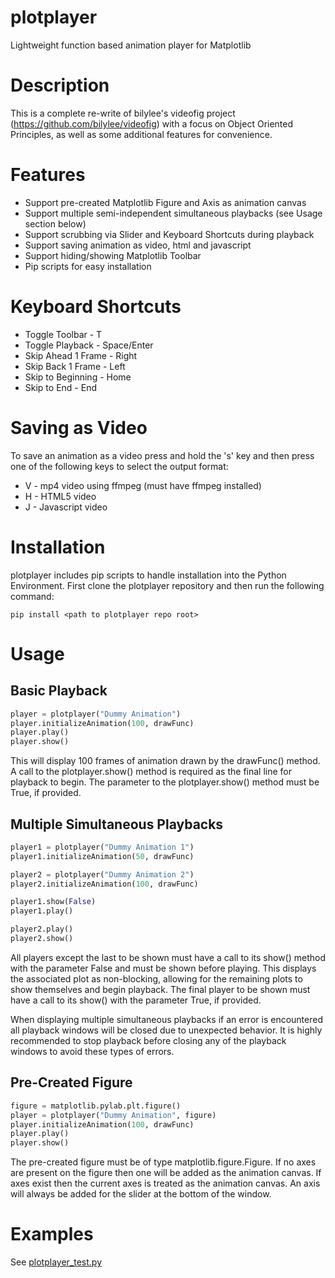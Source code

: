 # plotplayer
Lightweight function based animation player for Matplotlib

# Description
This is a complete re-write of bilylee's videofig project (https://github.com/bilylee/videofig) with
a focus on Object Oriented Principles, as well as some additional features for convenience.

# Features
- Support pre-created Matplotlib Figure and Axis as animation canvas
- Support multiple semi-independent simultaneous playbacks (see Usage section below)
- Support scrubbing via Slider and Keyboard Shortcuts during playback
- Support saving animation as video, html and javascript
- Support hiding/showing Matplotlib Toolbar
- Pip scripts for easy installation

# Keyboard Shortcuts
* Toggle Toolbar - T
* Toggle Playback - Space/Enter
* Skip Ahead 1 Frame - Right
* Skip Back 1 Frame - Left
* Skip to Beginning - Home
* Skip to End - End

# Saving as Video
To save an animation as a video press and hold the 's' key and then press one of the following keys
to select the output format:
* V - mp4 video using ffmpeg (must have ffmpeg installed)
* H - HTML5 video
* J - Javascript video

# Installation
plotplayer includes pip scripts to handle installation into the Python Environment.  First clone the
plotplayer repository and then run the following command:

```
pip install <path to plotplayer repo root>
```

# Usage
## Basic Playback
```python
player = plotplayer("Dummy Animation")
player.initializeAnimation(100, drawFunc)
player.play()
player.show()
```
This will display 100 frames of animation drawn by the drawFunc() method.  A call to the
plotplayer.show() method is required as the final line for playback to begin.  The parameter to
the plotplayer.show() method must be True, if provided.

## Multiple Simultaneous Playbacks
```python
player1 = plotplayer("Dummy Animation 1")
player1.initializeAnimation(50, drawFunc)

player2 = plotplayer("Dummy Animation 2")
player2.initializeAnimation(100, drawFunc)

player1.show(False)
player1.play()

player2.play()
player2.show()
```
All players except the last to be shown must have a call to its show() method with the parameter
False and must be shown before playing.  This displays the associated plot as non-blocking,
allowing for the remaining plots to show themselves and begin playback.  The final player to be
shown must have a call to its show() with the parameter True, if provided.

When displaying multiple simultaneous playbacks if an error is encountered all playback windows
will be closed due to unexpected behavior.  It is highly recommended to stop playback before
closing any of the playback windows to avoid these types of errors.

## Pre-Created Figure
```python
figure = matplotlib.pylab.plt.figure()
player = plotplayer("Dummy Animation", figure)
player.initializeAnimation(100, drawFunc)
player.play()
player.show()
```
The pre-created figure must be of type matplotlib.figure.Figure.  If no axes are present on the
figure then one will be added as the animation canvas.  If axes exist then the current axes is
treated as the animation canvas.  An axis will always be added for the slider at the bottom of
the window.

# Examples
See [plotplayer_test.py](plotplayer/plotplayer_test.py)
